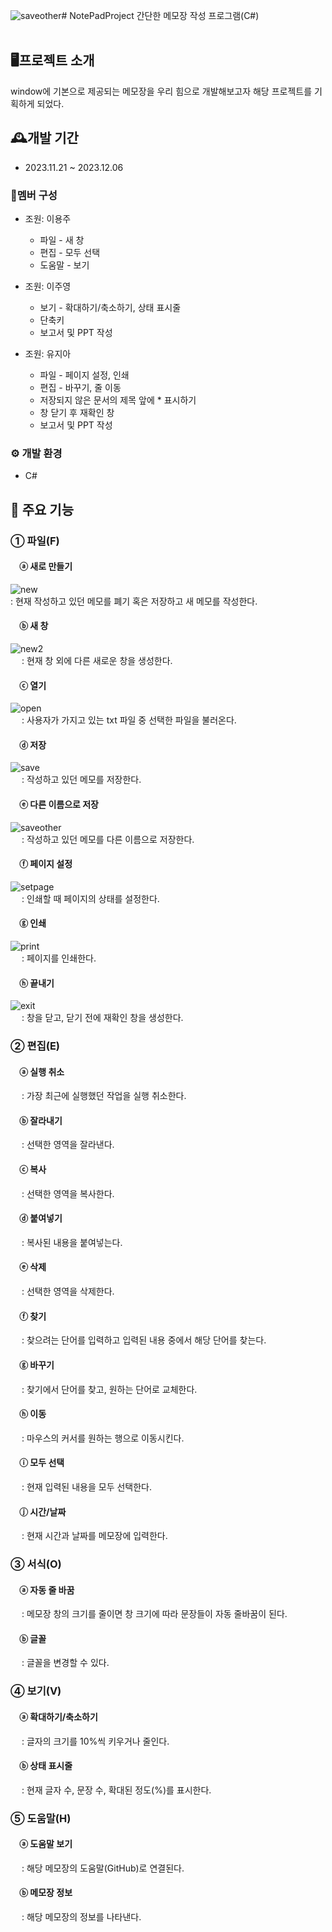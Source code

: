 ![saveother](https://github.com/JooYeong-Lee/NotepadProject/assets/100755494/4b6367af-f678-448e-add0-74db20829dbe)# NotePadProject
간단한 메모장 작성 프로그램(C#)
<br>
<br>

## 🖥프로젝트 소개
window에 기본으로 제공되는 메모장을 우리 힘으로 개발해보고자 해당 프로젝트를 기획하게 되었다.


## 🕰개발 기간
- 2023.11.21 ~ 2023.12.06


### 👤멤버 구성
- 조원: 이용주
  - 파일 - 새 창
  - 편집 - 모두 선택
  - 도움말 - 보기
    
- 조원: 이주영
  - 보기 - 확대하기/축소하기, 상태 표시줄
  - 단축키
  - 보고서 및 PPT 작성
    
- 조원: 유지아
  - 파일 - 페이지 설정, 인쇄 
  - 편집 - 바꾸기, 줄 이동
  - 저장되지 않은 문서의 제목 앞에 * 표시하기
  - 창 닫기 후 재확인 창
  - 보고서 및 PPT 작성


### ⚙ 개발 환경
- C#


## 📌 주요 기능
### ① 파일(F)
####  ⓐ 새로 만들기
![new](https://github.com/JooYeong-Lee/NotepadProject/assets/100755494/fe66342e-4c67-4a2d-851b-598ecef2a3b3)
<br>
   : 현재 작성하고 있던 메모를 폐기 혹은 저장하고 새 메모를 작성한다.
####  ⓑ 새 창
![new2](https://github.com/JooYeong-Lee/NotepadProject/assets/100755494/39f063df-268d-4c91-8336-282f40b5ebb8)
<br>
   : 현재 창 외에 다른 새로운 창을 생성한다.
####  ⓒ 열기
![open](https://github.com/JooYeong-Lee/NotepadProject/assets/100755494/a8bc00a1-e989-4983-82c6-87c8ced670cf)
<br>
   : 사용자가 가지고 있는 txt 파일 중 선택한 파일을 불러온다.
####  ⓓ 저장
![save](https://github.com/JooYeong-Lee/NotepadProject/assets/100755494/2e5213e5-4a1d-4345-96bc-7e81e955bfb0)
<br>
   : 작성하고 있던 메모를 저장한다.
####  ⓔ 다른 이름으로 저장
![saveother](https://github.com/JooYeong-Lee/NotepadProject/assets/100755494/195ad2bb-e442-4963-9964-ac426ef3f6ec)
<br>
   : 작성하고 있던 메모를 다른 이름으로 저장한다.
####  ⓕ 페이지 설정
![setpage](https://github.com/JooYeong-Lee/NotepadProject/assets/100755494/bde3a486-1257-484a-99aa-d0d97c94098d)
<br>
   : 인쇄할 때 페이지의 상태를 설정한다.
####  ⓖ 인쇄
![print](https://github.com/JooYeong-Lee/NotepadProject/assets/100755494/ec2baa8d-1f8e-4993-b8c9-be1db9d63547)
<br>
   : 페이지를 인쇄한다.
####  ⓗ 끝내기
![exit](https://github.com/JooYeong-Lee/NotepadProject/assets/100755494/5c632b2f-50d2-4a03-9f42-54feea64a617)
<br>
   : 창을 닫고, 닫기 전에 재확인 창을 생성한다.

### ② 편집(E)
####  ⓐ 실행 취소
   : 가장 최근에 실행했던 작업을 실행 취소한다.
####  ⓑ 잘라내기
   : 선택한 영역을 잘라낸다.
####  ⓒ 복사
   : 선택한 영역을 복사한다.
####  ⓓ 붙여넣기
   : 복사된 내용을 붙여넣는다.
####  ⓔ 삭제
   : 선택한 영역을 삭제한다.
####  ⓕ 찾기
   : 찾으려는 단어를 입력하고 입력된 내용 중에서 해당 단어를 찾는다.
####  ⓖ 바꾸기
   : 찾기에서 단어를 찾고, 원하는 단어로 교체한다. 
####  ⓗ 이동
   : 마우스의 커서를 원하는 행으로 이동시킨다.
####  ⓘ 모두 선택
   : 현재 입력된 내용을 모두 선택한다.
####  ⓙ 시간/날짜
   : 현재 시간과 날짜를 메모장에 입력한다.
   
### ③ 서식(O)
####  ⓐ 자동 줄 바꿈
   : 메모장 창의 크기를 줄이면 창 크기에 따라 문장들이 자동 줄바꿈이 된다.
####  ⓑ 글꼴
   : 글꼴을 변경할 수 있다.
   
### ④ 보기(V)
####  ⓐ 확대하기/축소하기
   : 글자의 크기를 10%씩 키우거나 줄인다.
####  ⓑ 상태 표시줄
   : 현재 글자 수, 문장 수, 확대된 정도(%)를 표시한다.
### ⑤ 도움말(H)
####  ⓐ 도움말 보기
   : 해당 메모장의 도움말(GitHub)로 연결된다.
####  ⓑ 메모장 정보
   : 해당 메모장의 정보를 나타낸다.
